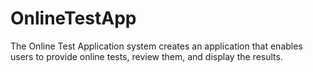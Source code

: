 # OnlineTestApp
The Online Test Application system creates an application that enables users to provide online tests,  review them, and display the results.
